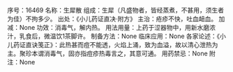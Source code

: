 序号：16469
名称：生犀散
组成：生犀（凡盛物者，皆经蒸煮，不甚用，须生者为佳）不拘多少。
出处：《小儿药证直决·附方》
主治：疮疹不快，吐血衄血。
加减：None
功效：消毒气，解内热。
用法用量：上药于涩器物中，用新水磨浓汁，乳食后，微温饮1茶脚许。
制备方法：None
临床应用：None
各家论述：《小儿药证直诀笺正》：此热甚而痘不能透，火焰上涌，致为血溢，故以清心泄热为主。聚珍本谓消毒气，固亦指痘疹热毒言之，其意可通。
用药禁忌：None
附注：None
